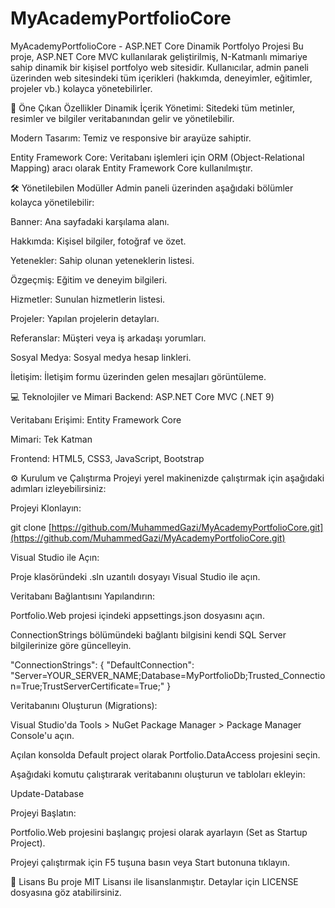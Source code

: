 # MyAcademyPortfolioCore
MyAcademyPortfolioCore - ASP.NET Core Dinamik Portfolyo Projesi
Bu proje, ASP.NET Core MVC kullanılarak geliştirilmiş, N-Katmanlı mimariye sahip dinamik bir kişisel portfolyo web sitesidir. Kullanıcılar, admin paneli üzerinden web sitesindeki tüm içerikleri (hakkımda, deneyimler, eğitimler, projeler vb.) kolayca yönetebilirler.

🚀 Öne Çıkan Özellikler
Dinamik İçerik Yönetimi: Sitedeki tüm metinler, resimler ve bilgiler veritabanından gelir ve yönetilebilir.

Modern Tasarım: Temiz ve responsive bir arayüze sahiptir.

Entity Framework Core: Veritabanı işlemleri için ORM (Object-Relational Mapping) aracı olarak Entity Framework Core kullanılmıştır.

🛠️ Yönetilebilen Modüller
Admin paneli üzerinden aşağıdaki bölümler kolayca yönetilebilir:

Banner: Ana sayfadaki karşılama alanı.

Hakkımda: Kişisel bilgiler, fotoğraf ve özet.

Yetenekler: Sahip olunan yeteneklerin listesi.

Özgeçmiş: Eğitim ve deneyim bilgileri.

Hizmetler: Sunulan hizmetlerin listesi.

Projeler: Yapılan projelerin detayları.

Referanslar: Müşteri veya iş arkadaşı yorumları.

Sosyal Medya: Sosyal medya hesap linkleri.

İletişim: İletişim formu üzerinden gelen mesajları görüntüleme.

💻 Teknolojiler ve Mimari
Backend: ASP.NET Core MVC (.NET 9)

Veritabanı Erişimi: Entity Framework Core

Mimari: Tek Katman

Frontend: HTML5, CSS3, JavaScript, Bootstrap

⚙️ Kurulum ve Çalıştırma
Projeyi yerel makinenizde çalıştırmak için aşağıdaki adımları izleyebilirsiniz:

Projeyi Klonlayın:

git clone [https://github.com/MuhammedGazi/MyAcademyPortfolioCore.git](https://github.com/MuhammedGazi/MyAcademyPortfolioCore.git)

Visual Studio ile Açın:

Proje klasöründeki .sln uzantılı dosyayı Visual Studio ile açın.

Veritabanı Bağlantısını Yapılandırın:

Portfolio.Web projesi içindeki appsettings.json dosyasını açın.

ConnectionStrings bölümündeki bağlantı bilgisini kendi SQL Server bilgilerinize göre güncelleyin.

"ConnectionStrings": {
  "DefaultConnection": "Server=YOUR_SERVER_NAME;Database=MyPortfolioDb;Trusted_Connection=True;TrustServerCertificate=True;"
}

Veritabanını Oluşturun (Migrations):

Visual Studio'da Tools > NuGet Package Manager > Package Manager Console'u açın.

Açılan konsolda Default project olarak Portfolio.DataAccess projesini seçin.

Aşağıdaki komutu çalıştırarak veritabanını oluşturun ve tabloları ekleyin:

Update-Database

Projeyi Başlatın:

Portfolio.Web projesini başlangıç projesi olarak ayarlayın (Set as Startup Project).

Projeyi çalıştırmak için F5 tuşuna basın veya Start butonuna tıklayın.

📄 Lisans
Bu proje MIT Lisansı ile lisanslanmıştır. Detaylar için LICENSE dosyasına göz atabilirsiniz.
